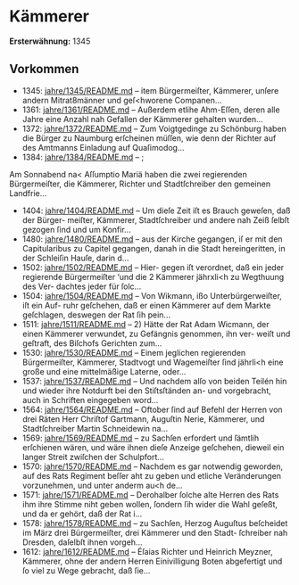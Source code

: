 # Kämmerer

**Ersterwähnung:** 1345

## Vorkommen
- 1345: [jahre/1345/README.md](../jahre/1345/README.md) – item Bürgermeiſter, Kämmerer, unſere andern
Mitrat8männer und geſ<hworene Companen...
- 1361: [jahre/1361/README.md](../jahre/1361/README.md) – Außerdem etlihe Ahm-Eſſen, deren alle Jahre eine
Anzahl nah Gefallen der Kämmerer gehalten wurden...
- 1372: [jahre/1372/README.md](../jahre/1372/README.md) – Zum Voigtgedinge zu Schönburg haben die Bürger
zu Naumburg erſcheinen müſſen, wie denn der Richter
auf des Amtmanns Einladung auf Quaſimodog...
- 1384: [jahre/1384/README.md](../jahre/1384/README.md) – ;

Am Sonnabend na< Aſſumptio Mariä haben die
zwei regierenden Bürgermeiſter, die Kämmerer, Richter
und Stadtſchreiber den gemeinen Landfrie...
- 1404: [jahre/1404/README.md](../jahre/1404/README.md) – Um dieſe Zeit iſt es Brauch geweſen, daß der Bürger-
meiſter, Kämmerer, Stadtſchreiber und andere nah Zeiß
ſelbſt gezogen ſind und um Konfir...
- 1480: [jahre/1480/README.md](../jahre/1480/README.md) – aus der Kirche gegangen, iſ er mit den
Capitularibus zu Capitel gegangen, danah in die Stadt
hereingeritten, in der Schleiſin Hauſe, darin d...
- 1502: [jahre/1502/README.md](../jahre/1502/README.md) – Hier-
gegen iſt verordnet, daß ein jeder regierende Bürgermeiſter
‘und die 2 Kämmerer jährxli<h zu Wegthuung des Ver-
dachtes jeder für ſolc...
- 1504: [jahre/1504/README.md](../jahre/1504/README.md) – Von Wikmann, ißo Unterbürgerweiſter, iſt ein Auf-
ruhr geſchehen, daß er einen Kämmerer auf dem Markte
geſchlagen, deswegen der Rat ſih pein...
- 1511: [jahre/1511/README.md](../jahre/1511/README.md) – 2) Hätte der Rat Adam Wicmann, der einen
Kämmerer verwundet, zu Gefängnis genommen, ihn ver-
weiſt und geſtraft, des Biſchofs Gerichten zum...
- 1530: [jahre/1530/README.md](../jahre/1530/README.md) – Einem jeglichen regierenden Bürgermeiſter, Kämmerer,
Stadtvogt und Wagemeiſter ſind jährli<h eine große und
eine mittelmäßige Laterne, oder...
- 1537: [jahre/1537/README.md](../jahre/1537/README.md) – Und nachdem alſo von beiden Teilén hin und wieder
ihre Notdurft bei den Stiſtsſtänden an- und vorgebracht,
auch in Schriften eingegeben word...
- 1564: [jahre/1564/README.md](../jahre/1564/README.md) – Oftober ſind auf Befehl der Herren von
drei Räten Herr Chriſtof Gartmann, Auguſtin Nerie,
Kämmerer, und Stadtſchreiber Martin Schneidewin na...
- 1569: [jahre/1569/README.md](../jahre/1569/README.md) – zu Sachſen erfordert und ſämtlih erſchienen wären,
und wäre ihnen dieſe Anzeige geſchehen, dieweil ein
langer Streit zwiſchen der Schulpfort...
- 1570: [jahre/1570/README.md](../jahre/1570/README.md) – Nachdem es gar notwendig geworden, auf des Rats
Regiment beſſer aht zu geben und etliche Veränderungen
vorzunehmen, und unter anderm au<h de...
- 1571: [jahre/1571/README.md](../jahre/1571/README.md) – Derohalber ſolche alte Herren des Rats ihm ihre Stimme
niht geben wollen, ſondern ſih wider die Wahl geſeßt,
und da er gehört, daß der Rat i...
- 1578: [jahre/1578/README.md](../jahre/1578/README.md) – zu Sachſen, Herzog Auguſtus beſcheidet im
März drei Bürgermeiſter, drei Kämmerer und den Stadt-
ſchreiber nah Dresden, daſelbſt ihnen vorgeh...
- 1612: [jahre/1612/README.md](../jahre/1612/README.md) – Éſaias Richter und Heinrich
Meyzner, Kämmerer, ohne der andern Herren Einivilligung
Boten abgefertigt und ſo viel zu Wege gebracht, daß ſie...
